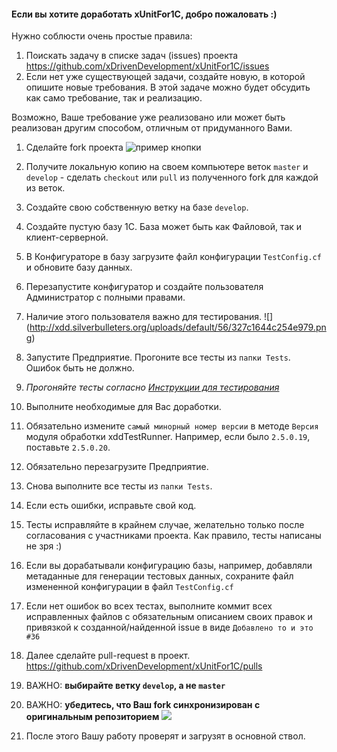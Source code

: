 ####  Если вы хотите доработать xUnitFor1C, добро пожаловать :)

Нужно соблюсти очень простые правила:

1. Поискать задачу в списке задач (issues) проекта https://github.com/xDrivenDevelopment/xUnitFor1C/issues
1. Если нет уже существующей задачи, создайте новую, в которой опишите новые требования. В этой задаче можно будет обсудить как само требование, так и реализацию. 

  Возможно, Ваше требование уже реализовано или может быть реализован другим способом, отличным от придуманного Вами.

1. Сделайте fork проекта ![пример кнопки](http://xdd.silverbulleters.org/uploads/default/45/1827072ed9ecd9c4.png)

1. Получите локальную копию на своем компьютере веток `master` и `develop` - сделать `checkout` или `pull` из полученного fork для каждой из веток.
1. Создайте свою собственную ветку на базе `develop`.
1. Создайте пустую базу 1С. База может быть как Файловой, так и клиент-серверной. 
1. В Конфигураторе в базу загрузите файл конфигурации `TestConfig.cf` и обновите базу данных.
1. Перезапустите конфигуратор и создайте пользователя Администратор с полными правами.
  1. Наличие этого пользователя важно для тестирования. ![] (http://xdd.silverbulleters.org/uploads/default/56/327c1644c254e979.png)
1. Запустите Предприятие. Прогоните все тесты из `папки Tests`. Ошибок быть не должно.
  1. *Прогоняйте тесты согласно [Инструкции для тестирования](https://github.com/xDrivenDevelopment/xUnitFor1C/wiki/%D0%A2%D0%B5%D1%81%D1%82%D0%B8%D1%80%D0%BE%D0%B2%D0%B0%D0%BD%D0%B8%D0%B5-%D0%BF%D1%80%D0%BE%D0%B4%D1%83%D0%BA%D1%82%D0%B0-xUnitFor1C)*
1. Выполните необходимые для Вас доработки.
  1. Обязательно измените `самый минорный номер версии` в методе `Версия` модуля обработки xddTestRunner.
    Например, если было `2.5.0.19`, поставьте `2.5.0.20`.
1. Обязательно перезагрузите Предприятие.
1. Снова выполните все тесты из `папки Tests`.
  1. Если есть ошибки, исправьте свой код.
  1. Тесты исправляйте в крайнем случае, желательно только после согласования с участниками проекта. 
    Как правило, тесты написаны не зря :)
1. Если вы дорабатывали конфигурацию базы, например, добавляли метаданные для генерации тестовых данных, сохраните файл измененной конфигурации в файл `TestConfig.cf`
1. Если нет ошибок во всех тестах, выполните коммит всех исправленных файлов с обязательным описанием своих правок и привязкой к созданной/найденной issue в виде `Добавлено то и это #36` 
1. Далее сделайте pull-request в проект. https://github.com/xDrivenDevelopment/xUnitFor1C/pulls
  1. ВАЖНО: **выбирайте ветку `develop`, а не `master`**
  1. ВАЖНО: **убедитесь, что Ваш fork синхронизирован с оригинальным репозиторием** ![](http://xdd.silverbulleters.org/uploads/default/52/fe9c6d07feaa9506.png)
1. После этого Вашу работу проверят и загрузят в основной ствол.